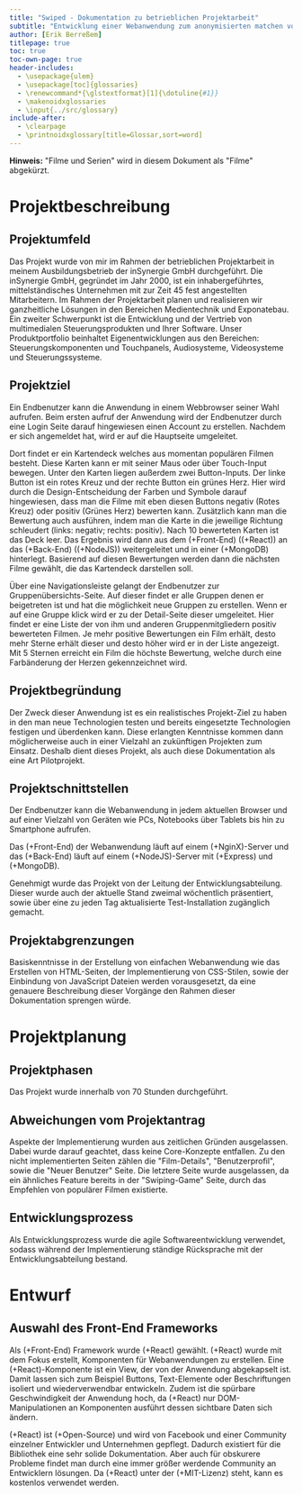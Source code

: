```yaml
---
title: "Swiped - Dokumentation zu betrieblichen Projektarbeit"
subtitle: "Entwicklung einer Webanwendung zum anonymisierten matchen von Filmen und Serien in Gruppen von Benutzern."
author: [Erik Berreßem]
titlepage: true
toc: true
toc-own-page: true
header-includes:
  - \usepackage{ulem}
  - \usepackage[toc]{glossaries}
  - \renewcommand*{\glstextformat}[1]{\dotuline{#1}}
  - \makenoidxglossaries
  - \input{../src/glossary}
include-after:
  - \clearpage
  - \printnoidxglossary[title=Glossar,sort=word]
---
```


**Hinweis:** "Filme und Serien" wird in diesem Dokument als "Filme" abgekürzt.

# Projektbeschreibung

## Projektumfeld

Das Projekt wurde von mir im Rahmen der betrieblichen Projektarbeit in meinem Ausbildungsbetrieb der inSynergie GmbH durchgeführt. Die inSynergie GmbH, gegründet im Jahr 2000, ist ein inhabergeführtes, mittelständisches Unternehmen mit zur Zeit 45 fest angestellten Mitarbeitern. Im Rahmen der Projektarbeit planen und realisieren wir ganzheitliche Lösungen in den Bereichen Medientechnik und Exponatebau. Ein zweiter Schwerpunkt ist die Entwicklung und der Vertrieb von multimedialen Steuerungsprodukten und Ihrer Software. Unser Produktportfolio beinhaltet Eigenentwicklungen aus den Bereichen: Steuerungskomponenten und Touchpanels, Audiosysteme, Videosysteme und Steuerungssysteme.

## Projektziel

Ein Endbenutzer kann die Anwendung in einem Webbrowser seiner Wahl aufrufen. Beim ersten aufruf der Anwendung wird der Endbenutzer durch eine Login Seite darauf hingewiesen einen Account zu erstellen. Nachdem er sich angemeldet hat, wird er auf die Hauptseite umgeleitet.

Dort findet er ein Kartendeck welches aus momentan populären Filmen besteht. Diese Karten kann er mit seiner Maus oder über Touch-Input bewegen. Unter den Karten liegen außerdem zwei Button-Inputs. Der linke Button ist ein rotes Kreuz und der rechte Button ein grünes Herz. Hier wird durch die Design-Entscheidung der Farben und Symbole darauf hingewiesen, dass man die Filme mit eben diesen Buttons negativ (Rotes Kreuz) oder positiv (Grünes Herz) bewerten kann. Zusätzlich kann man die Bewertung auch ausführen, indem man die Karte in die jeweilige Richtung schleudert (links: negativ; rechts: positiv). Nach 10 bewerteten Karten ist das Deck leer. Das Ergebnis wird dann aus dem (+Front-End) ((+React)) an das (+Back-End) ((+NodeJS)) weitergeleitet und in einer (+MongoDB) hinterlegt. Basierend auf diesen Bewertungen werden dann die nächsten Filme gewählt, die das Kartendeck darstellen soll.

Über eine Navigationsleiste gelangt der Endbenutzer zur Gruppenübersichts-Seite. Auf dieser findet er alle Gruppen denen er beigetreten ist und hat die möglichkeit neue Gruppen zu erstellen. Wenn er auf eine Gruppe klick wird er zu der Detail-Seite dieser umgeleitet. Hier findet er eine Liste der von ihm und anderen Gruppenmitgliedern positiv bewerteten Filmen. Je mehr positive Bewertungen ein Film erhält, desto mehr Sterne erhält dieser und desto höher wird er in der Liste angezeigt. Mit 5 Sternen erreicht ein Film die höchste Bewertung, welche durch eine Farbänderung der Herzen gekennzeichnet wird.

## Projektbegründung

Der Zweck dieser Anwendung ist es ein realistisches Projekt-Ziel zu haben in den man neue Technologien testen und bereits eingesetzte Technologien festigen und überdenken kann. Diese erlangten Kenntnisse kommen dann möglicherweise auch in einer Vielzahl an zukünftigen Projekten zum Einsatz. Deshalb dient dieses Projekt, als auch diese Dokumentation als eine Art Pilotprojekt.

## Projektschnittstellen

Der Endbenutzer kann die Webanwendung in jedem aktuellen Browser und auf einer Vielzahl von Geräten wie PCs, Notebooks über Tablets bis hin zu Smartphone aufrufen.

Das (+Front-End) der Webanwendung läuft auf einem (+NginX)-Server und das (+Back-End) läuft auf einem (+NodeJS)-Server mit (+Express) und (+MongoDB).

Genehmigt wurde das Projekt von der Leitung der Entwicklungsabteilung. Dieser wurde auch der aktuelle Stand zweimal wöchentlich präsentiert, sowie über eine zu jeden Tag aktualisierte Test-Installation zugänglich gemacht.

## Projektabgrenzungen

Basiskenntnisse in der Erstellung von einfachen Webanwendung wie das Erstellen von HTML-Seiten, der Implementierung von CSS-Stilen, sowie der Einbindung von JavaScript Dateien werden vorausgesetzt, da eine genauere Beschreibung dieser Vorgänge den Rahmen dieser Dokumentation sprengen würde.

# Projektplanung

## Projektphasen

Das Projekt wurde innerhalb von 70 Stunden durchgeführt.

<!-- TODO Zeitplanungs Diagram? -->

## Abweichungen vom Projektantrag

Aspekte der Implementierung wurden aus zeitlichen Gründen ausgelassen. Dabei wurde darauf geachtet, dass keine Core-Konzepte entfallen. Zu den nicht implementierten Seiten zählen die "Film-Details", "Benutzerprofil", sowie die "Neuer Benutzer" Seite. Die letztere Seite wurde ausgelassen, da ein ähnliches Feature bereits in der "Swiping-Game" Seite, durch das Empfehlen von populärer Filmen existierte.

## Entwicklungsprozess

Als Entwicklungsprozess wurde die agile Softwareentwicklung verwendet, sodass während der Implementierung ständige Rücksprache mit der Entwicklungsabteilung bestand.

# Entwurf

## Auswahl des Front-End Frameworks

Als (+Front-End) Framework wurde (+React) gewählt. (+React) wurde mit dem Fokus erstellt, Komponenten für Webanwendungen zu erstellen. Eine (+React)-Komponente ist ein View, der von der Anwendung abgekapselt ist. Damit lassen sich zum Beispiel Buttons, Text-Elemente oder Beschriftungen isoliert und wiederverwendbar entwickeln. Zudem ist die spürbare Geschwindigkeit der Anwendung hoch, da (+React) nur DOM-Manipulationen an Komponenten ausführt dessen sichtbare Daten sich ändern.

(+React) ist (+Open-Source) und wird von Facebook und einer Community einzelner Entwickler und Unternehmen gepflegt. Dadurch existiert für die Bibliothek eine sehr solide Dokumentation. Aber auch für obskurere Probleme findet man durch eine immer größer werdende Community an Entwicklern lösungen. Da (+React) unter der (+MIT-Lizenz) steht, kann es kostenlos verwendet werden.
